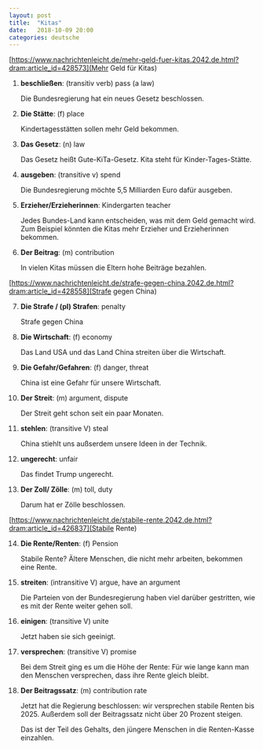 ```yaml
---
layout: post
title:  "Kitas"
date:   2018-10-09 20:00
categories: deutsche
---
```


[https://www.nachrichtenleicht.de/mehr-geld-fuer-kitas.2042.de.html?dram:article_id=428573](Mehr Geld für Kitas)

1. **beschließen**: (transitiv verb) pass (a law)

    Die Bundesregierung hat ein neues Gesetz beschlossen.

2. **Die Stätte**: (f) place

    Kindertagesstätten sollen mehr Geld bekommen.

3. **Das Gesetz**: (n) law

    Das Gesetz heißt Gute-KiTa-Gesetz. Kita steht für Kinder-Tages-Stätte.

4. **ausgeben**: (transitive v) spend

    Die Bundesregierung möchte 5,5 Milliarden Euro dafür ausgeben.

5. **Erzieher/Erzieherinnen**: Kindergarten teacher

    Jedes Bundes-Land kann entscheiden, was mit dem Geld gemacht wird. Zum Beispiel könnten die Kitas mehr Erzieher und Erzieherinnen bekommen.

6. **Der Beitrag**: (m) contribution

    In vielen Kitas müssen die Eltern hohe Beiträge bezahlen.


[https://www.nachrichtenleicht.de/strafe-gegen-china.2042.de.html?dram:article_id=428558](Strafe gegen China)


7. **Die Strafe / (pl) Strafen**: penalty

    Strafe gegen China

8. **Die Wirtschaft**: (f) economy

    Das Land USA und das Land China streiten über die Wirtschaft.

9. **Die Gefahr/Gefahren**: (f) danger, threat

    China ist eine Gefahr für unsere Wirtschaft.

10. **Der Streit**: (m) argument, dispute

    Der Streit geht schon seit ein paar Monaten.

11. **stehlen**: (transitive V) steal

    China stiehlt uns außserdem unsere Ideen in der Technik.

12. **ungerecht**: unfair

    Das findet Trump ungerecht.

13. **Der Zoll/ Zölle**: (m) toll, duty

    Darum hat er Zölle beschlossen.

[https://www.nachrichtenleicht.de/stabile-rente.2042.de.html?dram:article_id=426837](Stabile Rente)

14. **Die Rente/Renten**: (f) Pension

    Stabile Rente? Ältere Menschen, die nicht mehr arbeiten, bekommen eine Rente.

15. **streiten**: (intransitive V) argue, have an argument

    Die Parteien von der Bundesregierung haben viel darüber gestritten, wie es mit der Rente weiter gehen soll.

16. **einigen**: (transitive V) unite

    Jetzt haben sie sich geeinigt.

17. **versprechen**: (transitive V) promise

    Bei dem Streit ging es um die Höhe der Rente: Für wie lange kann man den Menschen versprechen, dass ihre Rente gleich bleibt.

18. **Der Beitragssatz**: (m) contribution rate

    Jetzt hat die Regierung beschlossen: wir versprechen stabile Renten bis 2025. Außerdem soll der Beitragssatz nicht über 20 Prozent steigen.

    Das ist der Teil des Gehalts, den jüngere Menschen in die Renten-Kasse einzahlen.

